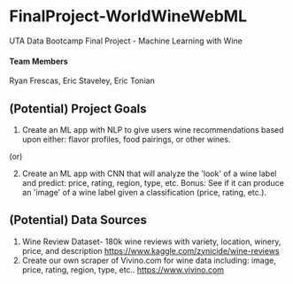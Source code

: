 # FinalProject-WorldWineWebML
UTA Data Bootcamp Final Project - Machine Learning with Wine

#### Team Members
Ryan Frescas, Eric Staveley, Eric Tonian

## (Potential) Project Goals
1) Create an ML app with NLP to give users wine recommendations based upon either: flavor profiles, food pairings, or other wines.

(or)

2) Create an ML app with CNN that will analyze the 'look' of a wine label and predict: price, rating, region, type, etc. Bonus: See if it can produce an 'image' of a wine label given a classification (price, rating, etc.).

## (Potential) Data Sources
1) Wine Review Dataset- 180k wine reviews with variety, location, winery, price, and description https://www.kaggle.com/zynicide/wine-reviews
2) Create our own scraper of Vivino.com for wine data including: image, price, rating, region, type, etc..
https://www.vivino.com
